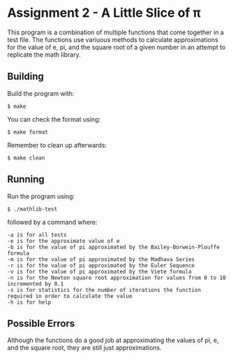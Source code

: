# Assignment 2 - A Little Slice of π
This program is a combination of multiple functions that come together in a test file. The functions 
use variuous methods to calculate approximations for the value of e, pi, and the square root of a 
given number in an attempt to replicate the math library. 

## Building
Build the program with:
```
$ make
```
You can check the format using:
```
$ make format
```
Remember to clean up afterwards:
```
$ make clean
```

## Running
Run the program using:
```
$ ./mathlib-test
```
followed by a command where:
```
-a is for all tests
-e is for the approximate value of e
-b is for the value of pi approximated by the Bailey-Borwein-Plouffe formula
-m is for the value of pi approximated by the Madhava Series
-r is for the value of pi approximated by the Euler Sequence
-v is for the value of pi approximated by the Viete formula
-n is for the Newton square root approximation for values from 0 to 10 incremented by 0.1
-s is for statistics for the number of iterations the function required in order to calculate the value
-h is for help
```
## Possible Errors
Although the functions do a good job at approximating the values of pi, e, and the square root, they are still just approximations.  
 
